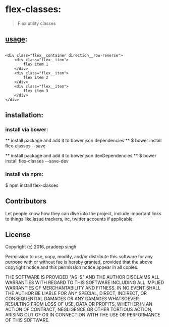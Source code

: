 # flex-classes:
> Flex utility classes

## [usage](#usage):
```

<div class="flex__container direction__row-reverse">
	<div class="flex__item">
		flex item 1
	</div>
	<div class="flex__item">
		flex item 2
	</div>
	<div class="flex__item">
		flex item 3
	</div>
</div>

```

## installation:

### install via bower:
** install package and add it to bower.json dependencies **
$ bower install flex-classes --save

** install package and add it to bower.json devDependencies **
$ bower install flex-classes --save-dev

### install via npm:
$ npm install flex-classes


## Contributors

Let people know how they can dive into the project, include important links to things like issue trackers, irc, twitter accounts if applicable.

## License
Copyright (c) 2016, pradeep singh

Permission to use, copy, modify, and/or distribute this software for any
purpose with or without fee is hereby granted, provided that the above
copyright notice and this permission notice appear in all copies.

THE SOFTWARE IS PROVIDED "AS IS" AND THE AUTHOR DISCLAIMS ALL WARRANTIES
WITH REGARD TO THIS SOFTWARE INCLUDING ALL IMPLIED WARRANTIES OF
MERCHANTABILITY AND FITNESS. IN NO EVENT SHALL THE AUTHOR BE LIABLE FOR
ANY SPECIAL, DIRECT, INDIRECT, OR CONSEQUENTIAL DAMAGES OR ANY DAMAGES
WHATSOEVER RESULTING FROM LOSS OF USE, DATA OR PROFITS, WHETHER IN AN
ACTION OF CONTRACT, NEGLIGENCE OR OTHER TORTIOUS ACTION, ARISING OUT OF
OR IN CONNECTION WITH THE USE OR PERFORMANCE OF THIS SOFTWARE.